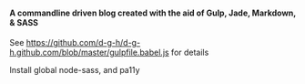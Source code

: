 #### A commandline driven blog created with the aid of Gulp, Jade, Markdown, & SASS

See https://github.com/d-g-h/d-g-h.github.com/blob/master/gulpfile.babel.js for details

Install global node-sass, and pa11y
